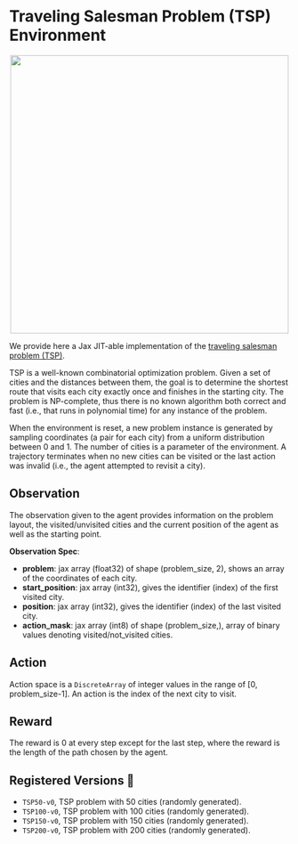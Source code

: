 # Traveling Salesman Problem (TSP) Environment

<p align="center">
        <img src="../img/tsp_usa.png" width="500"/>
</p>

We provide here a Jax JIT-able implementation of the [traveling salesman
problem (TSP)](https://en.wikipedia.org/wiki/Travelling_salesman_problem).

TSP is a well-known combinatorial optimization problem. Given a set of
cities and the distances between them, the goal is to determine the
shortest route that visits each city exactly once and finishes in the
starting city. The problem is NP-complete, thus there is no known algorithm
both correct and fast (i.e., that runs in polynomial time) for any instance
of the problem.

When the environment is reset, a new problem instance is generated by
sampling coordinates (a pair for each city) from a uniform distribution
between 0 and 1. The number of cities is a parameter of the environment.
A trajectory terminates when no new cities can be visited or the last
action was invalid (i.e., the agent attempted to revisit a city).

## Observation
The observation given to the agent provides information on the problem layout, the visited/unvisited cities and
the current position of the agent as well as the starting point.

**Observation Spec**:

- **problem**: jax array (float32) of shape (problem_size, 2), shows an array of the coordinates of each city.
- **start_position**: jax array (int32), gives the identifier (index) of the first visited city.
- **position**: jax array (int32), gives the identifier (index) of the last visited city.
- **action_mask**: jax array (int8) of shape (problem_size,), array of binary values denoting visited/not_visited cities.

## Action
Action space is a `DiscreteArray` of integer values in the range of [0, problem_size-1]. An action is the index of the 
next city to visit.


## Reward
The reward is 0 at every step except for the last step, where the reward is
the length of the path chosen by the agent.

## Registered Versions 📖
- `TSP50-v0`, TSP problem with 50 cities (randomly generated).
- `TSP100-v0`, TSP problem with 100 cities (randomly generated).
- `TSP150-v0`, TSP problem with 150 cities (randomly generated).
- `TSP200-v0`, TSP problem with 200 cities (randomly generated).
